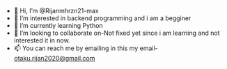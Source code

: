 - 👋 Hi, I’m @Rijanmhrzn21-max
- 👀 I’m interested in backend programming and i am a begginer
- 🌱 I’m currently learning Python
- 💞️ I’m looking to collaborate on-Not fixed yet since i am learning and not interested it in now.
- 📫 You can reach me by emailing in this my email- otaku.rijan2020@gmail.com

